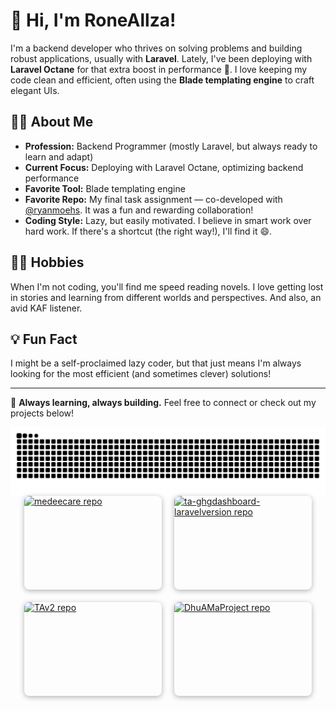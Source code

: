 # 👋 Hi, I'm RoneAllza!

I'm a backend developer who thrives on solving problems and building robust applications, usually with **Laravel**. Lately, I've been deploying with **Laravel Octane** for that extra boost in performance 🚀. I love keeping my code clean and efficient, often using the **Blade templating engine** to craft elegant UIs.

## 👨‍💻 About Me

- **Profession:** Backend Programmer (mostly Laravel, but always ready to learn and adapt)
- **Current Focus:** Deploying with Laravel Octane, optimizing backend performance
- **Favorite Tool:** Blade templating engine
- **Favorite Repo:** My final task assignment — co-developed with [@ryanmoehs](https://github.com/ryanmoehs). It was a fun and rewarding collaboration!
- **Coding Style:** Lazy, but easily motivated. I believe in smart work over hard work. If there's a shortcut (the right way!), I'll find it 😄.

## 🏃‍♂️ Hobbies

When I'm not coding, you'll find me speed reading novels. I love getting lost in stories and learning from different worlds and perspectives. And also, an avid KAF listener.

## 💡 Fun Fact

I might be a self-proclaimed lazy coder, but that just means I'm always looking for the most efficient (and sometimes clever) solutions!

---

🌱 **Always learning, always building.** Feel free to connect or check out my projects below!

<img align="center" src="snake.svg" />

<div style="display: flex; gap: 20px; flex-wrap: wrap; justify-content: center;">
  <a href="https://github.com/RoneAllza/medeecare" target="_blank" rel="noopener noreferrer" style="display: block; width: 220px; height: 150px; overflow: hidden; border-radius: 8px; box-shadow: 0 2px 8px rgba(0,0,0,0.3);">
    <img src="https://github-readme-stats.vercel.app/api/pin/?username=RoneAllza&repo=medeecare&theme=dark" alt="medeecare repo" style="width: 100%; height: 100%; object-fit: cover; display: block;" />
  </a>

  <a href="https://github.com/RoneAllza/ta-ghgdashboard-laravelversion" target="_blank" rel="noopener noreferrer" style="display: block; width: 220px; height: 150px; overflow: hidden; border-radius: 8px; box-shadow: 0 2px 8px rgba(0,0,0,0.3);">
    <img src="https://github-readme-stats.vercel.app/api/pin/?username=RoneAllza&repo=ta-ghgdashboard-laravelversion&theme=dark" alt="ta-ghgdashboard-laravelversion repo" style="width: 100%; height: 100%; object-fit: cover; display: block;" />
  </a>

  <a href="https://github.com/RoneAllza/TAv2" target="_blank" rel="noopener noreferrer" style="display: block; width: 220px; height: 150px; overflow: hidden; border-radius: 8px; box-shadow: 0 2px 8px rgba(0,0,0,0.3);">
    <img src="https://github-readme-stats.vercel.app/api/pin/?username=RoneAllza&repo=TAv2&theme=dark" alt="TAv2 repo" style="width: 100%; height: 100%; object-fit: cover; display: block;" />
  </a>

  <a href="https://github.com/RoneAllza/DhuAMaProject" target="_blank" rel="noopener noreferrer" style="display: block; width: 220px; height: 150px; overflow: hidden; border-radius: 8px; box-shadow: 0 2px 8px rgba(0,0,0,0.3);">
    <img src="https://github-readme-stats.vercel.app/api/pin/?username=RoneAllza&repo=DhuAMaProject&theme=dark" alt="DhuAMaProject repo" style="width: 100%; height: 100%; object-fit: cover; display: block;" />
  </a>
</div>


